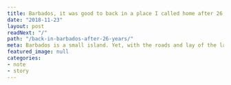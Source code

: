 ```yaml
---
title: Barbados, it was good to back in a place I called home after 26 years
date: "2018-11-23"
layout: post
readNext: "/"
path: "/back-in-barbados-after-26-years/"
meta: Barbados is a small island. Yet, with the roads and lay of the land, it takes time to get places. I learned that it takes time to get somewhere and there is love in deciding what to do.
featured_image: null
categories:
- note
- story
---
```



